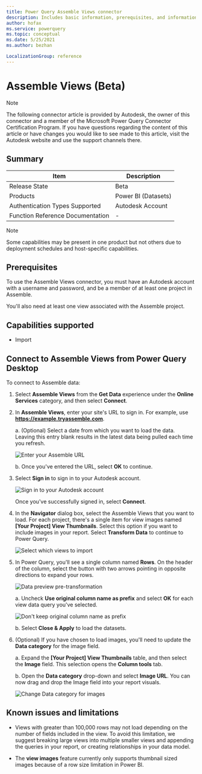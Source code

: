 ```yaml
---
title: Power Query Assemble Views connector
description: Includes basic information, prerequisites, and information on how to connect to your AssembleViews data, along with a list of known issues and limitations.
author: hofax
ms.service: powerquery
ms.topic: conceptual
ms.date: 5/25/2021
ms.author: bezhan

LocalizationGroup: reference
---
```


# Assemble Views (Beta)

>[!Note]
>The following connector article is provided by Autodesk, the owner of this connector and a member of the Microsoft Power Query Connector Certification Program. If you have questions regarding the content of this article or have changes you would like to see made to this article, visit the Autodesk website and use the support channels there.

## Summary

| Item | Description |
| ---- | ----------- |
| Release State | Beta |
| Products | Power BI (Datasets) |
| Authentication Types Supported | Autodesk Account |
| Function Reference Documentation | - |

>[!Note]
> Some capabilities may be present in one product but not others due to deployment schedules and host-specific capabilities.

## Prerequisites

To use the Assemble Views connector, you must have an Autodesk account with a username and password, and be a member of at least one project in Assemble.

You'll also need at least one view associated with the Assemble project.

## Capabilities supported

* Import

## Connect to Assemble Views from Power Query Desktop

To connect to Assemble data:

1. Select **Assemble Views** from the **Get Data** experience under the **Online Services** category, and then select **Connect**.

2. In **Assemble Views**, enter your site's URL to sign in. For example, use **https://example.tryassemble.com**.

   a. (Optional) Select a date from which you want to load the data. Leaving this entry blank results in the latest data being pulled each time you refresh.

      ![Enter your Assemble URL](media/assemble-views/assemble-views-url.png)

   b. Once you've entered the URL, select **OK** to continue.

3. Select **Sign in** to sign in to your Autodesk account.

   ![Sign in to your Autodesk account](media/assemble-views/assemble-views-sign-in.png)

   Once you've successfully signed in, select **Connect**.

4. In the **Navigator** dialog box, select the Assemble Views that you want to load. For each project, there's a single item for view images named **[Your Project] View Thumbnails**. Select this option if you want to include images in your report. Select **Transform Data** to continue to Power Query.

   ![Select which views to import](media/assemble-views/assemble-views-selection.png)

5. In Power Query, you'll see a single column named **Rows**. On the header of the column, select the button with two arrows pointing in opposite directions to expand your rows.

   ![Data preview pre-transformation](media/assemble-views/assemble-views-pre-transform.png)

   a. Uncheck **Use original column name as prefix** and select **OK** for each view data query you've selected.

      ![Don't keep original column name as prefix](media/assemble-views/assemble-views-transform-1.png)

   b. Select **Close & Apply** to load the datasets.

6. (Optional) If you have chosen to load images, you'll need to update the **Data category** for the image field.

   a. Expand the **[Your Project] View Thumbnails** table, and then select the **Image** field.  This selection opens the **Column tools** tab.

   b. Open the **Data category** drop-down and select **Image URL**. You can now drag and drop the Image field into your report visuals.

   ![Change Data category for images](media/assemble-views/assemble-views-change-data-category.png)

## Known issues and limitations

* Views with greater than 100,000 rows may not load depending on the number of fields included in the view. To avoid this limitation, we suggest breaking large views into multiple smaller views and appending the queries in your report, or creating relationships in your data model.

* The **view images** feature currently only supports thumbnail sized images because of a row size limitation in Power BI.
